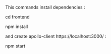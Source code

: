 This commands install dependencies :

  cd frontend 

  npm install

and create apollo-client https://localhost:3000/ :

  npm start
